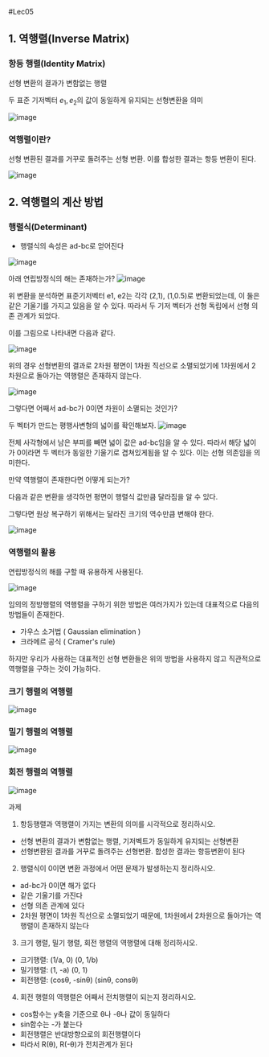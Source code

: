 #Lec05


## 1. 역행렬(Inverse Matrix)

### 항등 행렬(Identity Matrix)

선형 변환의 결과가 변함없는 행렬

두 표준 기저벡터 $e_1, e_2$의 값이 동일하게 유지되는 선형변환을 의미

![image](https://user-images.githubusercontent.com/22423285/140609856-e7641db3-bb7a-48a6-8bd3-dbe8f87856b2.png)

### 역행렬이란?

선형 변환된 결과를 거꾸로 돌려주는 선형 변환.  이를 합성한 결과는 항등 변환이 된다. 

![image](https://user-images.githubusercontent.com/22423285/140609864-cca053e9-5a76-4462-abf1-a45d9757d17f.png)

## 2. 역행렬의 계산 방법

### 행렬식(Determinant)
 - 행렬식의 속성은 ad-bc로 얻어진다

![image](https://user-images.githubusercontent.com/22423285/140609874-0231d49d-2b46-46dd-81f6-83da4992c4b9.png)

아래 연립방정식의 해는 존재하는가?
![image](https://user-images.githubusercontent.com/22423285/140609901-c5e4e618-7d13-43b9-bac0-f555be0759d4.png)

위 변환을 분석하면 표준기저벡터 e1, e2는 각각 (2,1), (1,0.5)로 변환되었는데, 이 둘은 같은 기울기를 가지고 있음을 알 수 있다.  따라서 두 기저 벡터가 선형 독립에서 선형 의존 관계가 되었다.

이를 그림으로 나타내면 다음과 같다. 

![image](https://user-images.githubusercontent.com/22423285/140610007-8030265d-d554-4fb3-af9b-9bba53c5c3f5.png)

위의 경우 선형변환의 결과로 2차원 평면이 1차원 직선으로 소멸되었기에 1차원에서 2차원으로 돌아가는 역행렬은 존재하지 않는다.

![image](https://user-images.githubusercontent.com/22423285/140609926-c1860f60-aec7-4cd2-aafd-da473547ba67.png)

그렇다면 어째서 ad-bc가 0이면 차원이 소멸되는 것인가?

두 벡터가 만드는 평행사변형의 넓이를 확인해보자. 
![image](https://user-images.githubusercontent.com/22423285/140609941-5503d811-2342-47fc-ace6-97f1814d7dd5.png)

전체 사각형에서 남은 부피를 빼면 넓이 값은 ad-bc임을 알 수 있다. 따라서 해당 넓이가 0이라면 두 벡터가 동일한 기울기로 겹쳐있게됨을 알 수 있다. 이는 선형 의존임을 의미한다. 

만약 역행렬이 존재한다면 어떻게 되는가? 

다음과 같은 변환을 생각하면 평면이 행렬식 값만큼 달라짐을 알 수 있다.

그렇다면 원상 복구하기 위해서는 달라진 크기의 역수만큼 변해야 한다.    

![image](https://user-images.githubusercontent.com/22423285/140609953-e8c96dba-2a6e-4c4b-b77f-eb2067f0aeb5.png)

### 역행렬의 활용

연립방정식의 해를 구할 때 유용하게 사용된다. 

![image](https://user-images.githubusercontent.com/22423285/140609972-cf735008-6daa-4dce-ba90-6ac335d8e540.png)

임의의 정방행렬의 역행렬을 구하기 위한 방법은 여러가지가 있는데 대표적으로 다음의 방법들이 존재한다.  

- 가우스 소거법 ( Gaussian elimination )
- 크라메르 공식 ( Cramer's rule)

하지만 우리가 사용하는 대표적인 선형 변환들은 위의 방법을 사용하지 않고 직관적으로 역행렬을 구하는 것이 가능하다. 

### 크기 행렬의 역행렬

![image](https://user-images.githubusercontent.com/22423285/140609980-e2576df7-97a0-4e44-8504-8243a4e4b9b2.png)

### 밀기 행렬의 역행렬

![image](https://user-images.githubusercontent.com/22423285/140609988-b2dec9ce-89e7-42ac-8943-113d7a17cadb.png)

### 회전 행렬의 역행렬
![image](https://user-images.githubusercontent.com/22423285/140609995-369ed498-6917-4f99-a0e0-a7fcd6f328d2.png)

과제

1. 항등행렬과 역행렬이 가지는 변환의 의미를 시각적으로 정리하시오.
 - 선형 변환의 결과가 변함없는 행렬, 기저벡트가 동일하게 유지되는 선형변환
 - 선형변환된 결과를 거꾸로 돌려주는 선형변환. 합성한 결과는 항등변환이 된다

2. 행렬식이 0이면 변환 과정에서 어떤 문제가 발생하는지 정리하시오.
 - ad-bc가 0이면 해가 없다
 - 같은 기울기를 가진다
 - 선형 의존 관계에 있다
 - 2차원 평면이 1차원 직선으로 소멸되었기 때문에, 1차원에서 2차원으로 돌아가는 역행렬이 존재하지 않는다

3. 크기 행렬, 밀기 행렬, 회전 행렬의 역행렬에 대해 정리하시오.
  - 크기행렬: (1/a, 0) 
             (0,  1/b)
  - 밀기행렬: (1, -a) 
             (0, 1)
   - 회전행렬: (cosθ, -sinθ)
              (sinθ, consθ)
4. 회전 행렬의 역행렬은 어째서 전치행렬이 되는지 정리하시오.
  - cos함수는 y축을 기준으로 θ나 -θ나 값이 동일하다
  - sin함수는 -가 붙는다
  - 회전행렬은 반대방향으로의 회전행렬이다
  - 따라서 R(θ), R(-θ)가 전치관계가 된다
